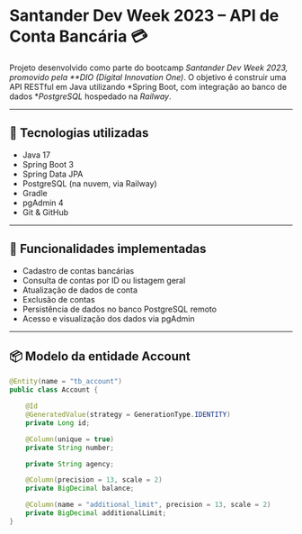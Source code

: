 # Santander Dev Week 2023 – API de Conta Bancária 💳

Projeto desenvolvido como parte do bootcamp *Santander Dev Week 2023, promovido pela **DIO (Digital Innovation One)*.
O objetivo é construir uma API RESTful em Java utilizando *Spring Boot, com integração ao banco de dados **PostgreSQL* hospedado na *Railway*.

---

## 🚀 Tecnologias utilizadas

- Java 17
- Spring Boot 3
- Spring Data JPA
- PostgreSQL (na nuvem, via Railway)
- Gradle
- pgAdmin 4
- Git & GitHub

---

## 🧠 Funcionalidades implementadas

- Cadastro de contas bancárias
- Consulta de contas por ID ou listagem geral
- Atualização de dados de conta
- Exclusão de contas
- Persistência de dados no banco PostgreSQL remoto
- Acesso e visualização dos dados via pgAdmin

---

## 📦 Modelo da entidade Account

```java
@Entity(name = "tb_account")
public class Account {

    @Id
    @GeneratedValue(strategy = GenerationType.IDENTITY)
    private Long id;

    @Column(unique = true)
    private String number;

    private String agency;

    @Column(precision = 13, scale = 2)
    private BigDecimal balance;

    @Column(name = "additional_limit", precision = 13, scale = 2)
    private BigDecimal additionalLimit;
}